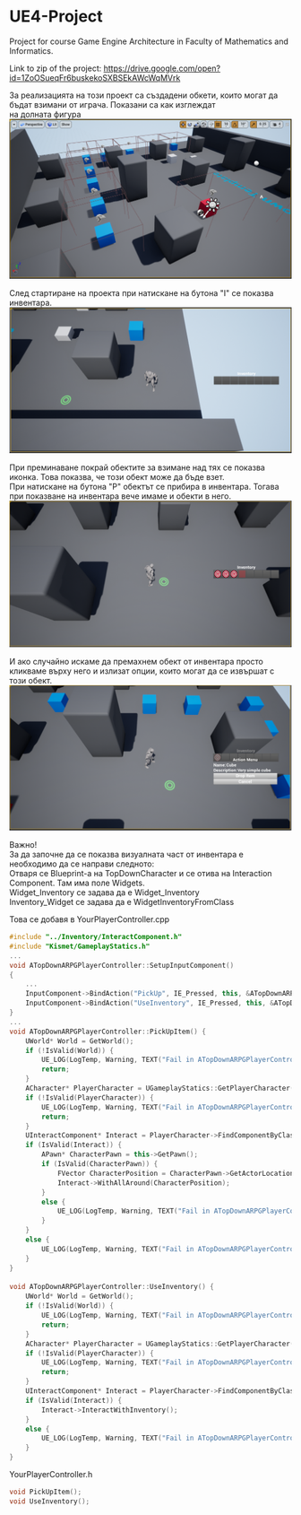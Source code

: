 # UE4-Project

Project for course Game Engine Architecture in Faculty of Mathematics and Informatics.

Link to zip of the project: https://drive.google.com/open?id=1ZoOSueqFr6buskekoSXBSEkAWcWqMVrk

За реализацията на този проект са създадени обкети, които могат да бъдат взимани от играча. Показани са как изглеждат  
на долната фигура
![alt text](https://github.com/georgistoilov8/UE4-Projects/blob/master/Inventory/inventory_1.png "Inventory_1")

След стартиране на проекта при натискане на бутона "I" се показва инвентара.
![alt text](https://github.com/georgistoilov8/UE4-Projects/blob/master/Inventory/inventory_2.png "Inventory_2")

При преминаване покрай обектите за взимане над тях се показва иконка. Това показва, че този обект може да бъде взет.  
При натискане на бутона "P" обектът се прибира в инвентара. Тогава при показване на инвентара вече имаме и обекти в него.
![alt text](https://github.com/georgistoilov8/UE4-Projects/blob/master/Inventory/inventory_3.png "Inventory_3")

И ако случайно искаме да премахнем обект от инвентара просто кликваме върху него и излизат опции, които могат да се извършат с този обект.
![alt text](https://github.com/georgistoilov8/UE4-Projects/blob/master/Inventory/inventory_4.png "Inventory_4")

Важно!  
За да започне да се показва визуалната част от инвентара е необходимо да се направи следното:  
Отваря се Blueprint-а на TopDownCharacter и се отива на Interaction Component. Там има поле Widgets.  
Widget_Inventory се задава да е Widget_Inventory  
Inventory_Widget се задава да е WidgetInventoryFromClass


Това се добавя в YourPlayerController.cpp
```c++
#include "../Inventory/InteractComponent.h"
#include "Kismet/GameplayStatics.h"
...
void ATopDownARPGPlayerController::SetupInputComponent()
{
	...
	InputComponent->BindAction("PickUp", IE_Pressed, this, &ATopDownARPGPlayerController::PickUpItem);
	InputComponent->BindAction("UseInventory", IE_Pressed, this, &ATopDownARPGPlayerController::UseInventory);
}
...
void ATopDownARPGPlayerController::PickUpItem() {
	UWorld* World = GetWorld();
	if (!IsValid(World)) {
		UE_LOG(LogTemp, Warning, TEXT("Fail in ATopDownARPGPlayerController::PickUpItem. World is nullptr"));
		return;
	}
	ACharacter* PlayerCharacter = UGameplayStatics::GetPlayerCharacter(World, 0);
	if (!IsValid(PlayerCharacter)) {
		UE_LOG(LogTemp, Warning, TEXT("Fail in ATopDownARPGPlayerController::PickUpItem. PlayerCharacter is nullptr"));
		return;
	}
	UInteractComponent* Interact = PlayerCharacter->FindComponentByClass<UInteractComponent>();
	if (IsValid(Interact)) {
		APawn* CharacterPawn = this->GetPawn();
		if (IsValid(CharacterPawn)) {
			FVector CharacterPosition = CharacterPawn->GetActorLocation();
			Interact->WithAllAround(CharacterPosition);
		}
		else {
			UE_LOG(LogTemp, Warning, TEXT("Fail in ATopDownARPGPlayerController::PickUpItem. CharacterPawn is nullptr"));
		}
	}
	else {
		UE_LOG(LogTemp, Warning, TEXT("Fail in ATopDownARPGPlayerController::PickUpItem. Interact is nullptr"));
	}
}

void ATopDownARPGPlayerController::UseInventory() {
	UWorld* World = GetWorld();
	if (!IsValid(World)) {
		UE_LOG(LogTemp, Warning, TEXT("Fail in ATopDownARPGPlayerController::UseInventory. World is nullptr"));
		return;
	}
	ACharacter* PlayerCharacter = UGameplayStatics::GetPlayerCharacter(World, 0);
	if (!IsValid(PlayerCharacter)) {
		UE_LOG(LogTemp, Warning, TEXT("Fail in ATopDownARPGPlayerController::UseInventory. PlayerCharacter is nullptr"));
		return;
	}
	UInteractComponent* Interact = PlayerCharacter->FindComponentByClass<UInteractComponent>();
	if (IsValid(Interact)) {
		Interact->InteractWithInventory();
	}
	else {
		UE_LOG(LogTemp, Warning, TEXT("Fail in ATopDownARPGPlayerController::UseInventory. Interact is nullptr"));
	}
}
```
YourPlayerController.h
```c++
void PickUpItem();
void UseInventory();
```
